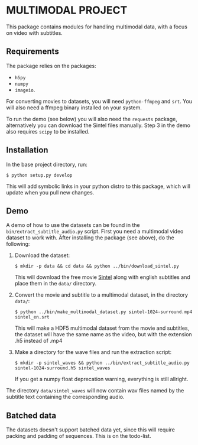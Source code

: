 # MULTIMODAL PROJECT

This package contains modules for handling multimodal data, with a focus on video with subtitles.

## Requirements
The package relies on the packages:
 - `h5py`
 - `numpy`
 - `imageio`.

For converting movies to datasets, you will need `python-ffmpeg` and `srt`. 
You will also need a ffmpeg binary installed on your system.

To run the demo (see below) you will also need the `requests` package, 
alternatively you can download the Sintel files manually. 
Step 3 in the demo also requires `scipy` to be installed.

## Installation
In the base project directory, run:
```text
$ python setup.py develop
```

This will add symbolic links in your python distro to this package, which will update 
when you pull new changes.

## Demo
A demo of how to use the datasets can be found in the `bin/extract_subtitle_audio.py` script. First you need a 
multimodal video dataset to work with. After installing the package (see above), do the following:

1. Download the dataset: 
   ```text
   $ mkdir -p data && cd data && python ../bin/download_sintel.py
   ```
   This will download the free movie [Sintel](https://durian.blender.org/) along with english subtitles and place them in the `data/` directory.

2. Convert the movie and subtitle to a multimodal dataset, in the directory `data/`:
   ```text
   $ python ../bin/make_multimodal_dataset.py sintel-1024-surround.mp4 sintel_en.srt
   ```
   This will make a HDF5 multimodal dataset from the movie and subtitles, the dataset will have the same name as the video, but with the extension .h5 instead of .mp4

3. Make a directory for the wave files and run the extraction script:
   ```text
   $ mkdir -p sintel_waves && python ../bin/extract_subtitle_audio.py sintel-1024-surround.h5 sintel_waves
   ```
   If you get a numpy float deprecation warning, everything is still allright.

The directory `data/sintel_waves` will now contain wav files named by the subtitle text containing the corresponding audio.

## Batched data
The datasets doesn't support batched data yet, since this will 
require packing and padding of sequences. This is on the todo-list.